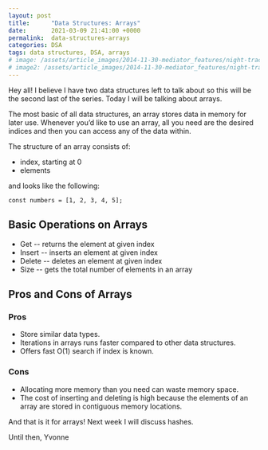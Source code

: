 ```yaml
---
layout: post
title:      "Data Structures: Arrays"
date:       2021-03-09 21:41:00 +0000
permalink:  data-structures-arrays
categories: DSA
tags: data structures, DSA, arrays
# image: /assets/article_images/2014-11-30-mediator_features/night-track.JPG
# image2: /assets/article_images/2014-11-30-mediator_features/night-track-mobile.JPG
---
```


Hey all! I believe I have two data structures left to talk about so this will be the second last of the series. Today I will be talking about arrays.

The most basic of all data structures, an array stores data in memory for later use. Whenever you’d like to use an array, all you need are the desired indices and then you can access any of the data within. 

The structure of an array consists of:
- index, starting at 0
- elements

and looks like the following:

```
const numbers = [1, 2, 3, 4, 5];
```

## Basic Operations on Arrays
- Get -- returns the element at given index
- Insert -- inserts an element at given index
- Delete -- deletes an element at given index
- Size -- gets the total number of elements in an array

## Pros and Cons of Arrays

### Pros
- Store similar data types.
- Iterations in arrays runs faster compared to other data structures.
- Offers fast O(1) search if index is known.

### Cons
- Allocating more memory than you need can waste memory space.
- The cost of inserting and deleting is high because the elements of an array are stored in contiguous memory locations.

And that is it for arrays! Next week I will discuss hashes.

Until then,
Yvonne